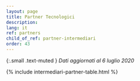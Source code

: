 ```yaml
---
layout: page
title: Partner Tecnologici
description: 
lang: it
ref: partners
child_of_ref: partner-intermediari
order: 43
---
```

{:.small .text-muted }
_Dati aggiornati al 6 luglio 2020_

{% include intermediari-partner-table.html %}

